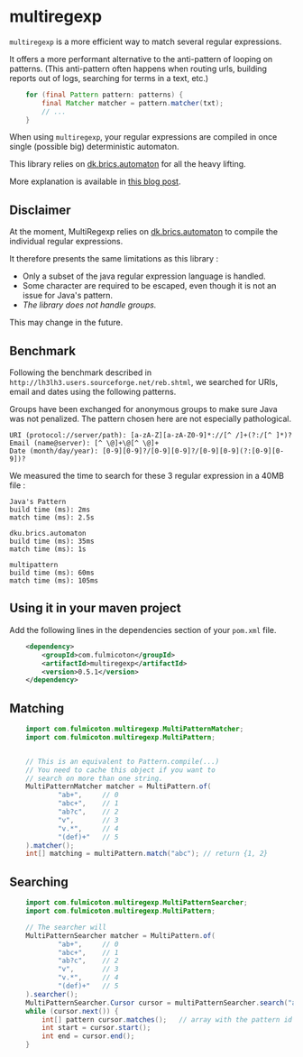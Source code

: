 multiregexp
===========

`multiregexp` is a more efficient way to match several regular expressions.

It offers a more performant alternative to the anti-pattern of looping on patterns. (This anti-pattern often happens when routing urls, building reports out of logs, searching for terms in a text, etc.)

```java
    for (final Pattern pattern: patterns) {
        final Matcher matcher = pattern.matcher(txt);
        // ...
    }
```

When using `multiregexp`, your regular expressions are compiled in once single (possible big) deterministic automaton. 

This library relies on [dk.brics.automaton](http://www.brics.dk/automaton/) for all the heavy lifting. 

More explanation is available in [this blog post](http://fulmicoton.com/posts/multiregexp/).


Disclaimer
--------------------

At the moment, MultiRegexp relies on [dk.brics.automaton](http://www.brics.dk/automaton/) to compile the individual regular expressions. 

It therefore presents the same limitations as this library :

* Only a subset of the java regular expression language is handled. 
* Some character are required to be escaped, even though it is not an issue for Java's pattern.
* *The library does not handle groups.*

This may change in the future.


Benchmark
--------------------

Following the benchmark described in `http://lh3lh3.users.sourceforge.net/reb.shtml`, we searched for URIs, email and dates using the following patterns.

Groups have been exchanged for anonymous groups to make sure Java was not penalized. The pattern chosen here are not especially pathological.

    URI (protocol://server/path): [a-zA-Z][a-zA-Z0-9]*://[^ /]+(?:/[^ ]*)?
    Email (name@server): [^ \@]+\@[^ \@]+
    Date (month/day/year): [0-9][0-9]?/[0-9][0-9]?/[0-9][0-9](?:[0-9][0-9])?

We measured the time to search for these 3 regular expression in a 40MB file :

    
    Java's Pattern
    build time (ms): 2ms
    match time (ms): 2.5s
    
    dku.brics.automaton
    build time (ms): 35ms
    match time (ms): 1s
    
    multipattern
    build time (ms): 60ms
    match time (ms): 105ms



Using it in your maven project
--------------------------------------------

Add the following lines in the dependencies section of your `pom.xml` file.

```xml    
    <dependency>
        <groupId>com.fulmicoton</groupId>
        <artifactId>multiregexp</artifactId>
        <version>0.5.1</version>
    </dependency>
```    



Matching
--------------------
	
```java
	import com.fulmicoton.multiregexp.MultiPatternMatcher;
	import com.fulmicoton.multiregexp.MultiPattern;


	// This is an equivalent to Pattern.compile(...)
	// You need to cache this object if you want to 
	// search on more than one string.
    MultiPatternMatcher matcher = MultiPattern.of(
            "ab+",     // 0
            "abc+",    // 1
            "ab?c",    // 2
            "v",       // 3
            "v.*",     // 4
            "(def)+"   // 5
    ).matcher();
    int[] matching = multiPattern.match("abc"); // return {1, 2}
```

Searching 
---------------------

```java
	import com.fulmicoton.multiregexp.MultiPatternSearcher;
	import com.fulmicoton.multiregexp.MultiPattern;

	// The searcher will 
    MultiPatternSearcher matcher = MultiPattern.of(
            "ab+",     // 0
            "abc+",    // 1
            "ab?c",    // 2
            "v",       // 3
            "v.*",     // 4
            "(def)+"   // 5
    ).searcher();
    MultiPatternSearcher.Cursor cursor = multiPatternSearcher.search("ab abc vvv");
    while (cursor.next()) {
    	int[] pattern cursor.matches();   // array with the pattern id which match ends at this position
        int start = cursor.start();
        int end = cursor.end();
    }
```
